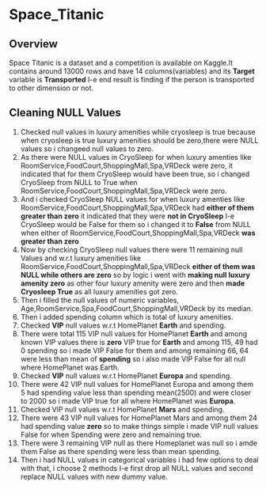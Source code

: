 # Space_Titanic
## Overview
  Space Titanic is a dataset and a competition is available on Kaggle.It contains around 13000 rows and have 14 columns(variables) and its **Target** variable is **Transported** I-e end result is finding if the person is transported to other dimension or not.

## Cleaning NULL Values
 1. Checked null values in luxury amenities while cryosleep is true because when cryosleep is true luxury amenities should be zero,there were NULL values so i changeed null values to zero.
 2. As there were NULL values in CryoSleep for when luxury amenties like RoomService,FoodCourt,ShoppingMall,Spa,VRDeck were zero, it indicated that for them CryoSleep would have been true, so i changed CryoSleep from NULL to True when RoomService,FoodCourt,ShoppingMall,Spa,VRDeck were zero.
 3. And i checked CryoSleep NULL values for when luxury amenties like RoomService,FoodCourt,ShoppingMall,Spa,VRDeck had **either of them greater than zero** it indicated that they were **not in CryoSleep** I-e CryoSleep would be False for them so i changed it to **False** from NULL when either of RoomService,FoodCourt,ShoppingMall,Spa,VRDeck **was greater than zero**
 4. Now by checking CryoSleep null values there were 11 remaining null Values and w.r.t luxury amenities like RoomService,FoodCourt,ShoppingMall,Spa,VRDeck **either of them was NULL while others are zero** so by logic i went with **making null luxury amenity zero** as other four luxury amenity were zero and then **made Cryosleep True** as all luxury amenities got zero.
 5. Then i filled the null values of numeric variables, Age,RoomService,Spa,FoodCourt,ShoppingMall,VRDeck by its median.
 6. Then i added spending column which is total of luxury amenities.
 7. Checked **VIP** null values w.r.t HomePlanet **Earth** and spending.
 8. There were total 115 VIP null values for HomePlanet **Earth** and among known VIP values there is **zero** VIP true for **Earth**  and among 115, 49 had 0 spending so i made VIP False for them and among remaining 66, 64 were less than mean of **spending** so i also made VIP False for all null where HomePlanet was Earth.
 9. Checked **VIP** null values w.r.t HomePlanet **Europa** and spending.
 10. There were 42 VIP null values for HomePlanet Europa and among them 5 had spending value less than spending mean(2500) and were closer to 2000 so i made VIP true for all where HomePlanet was **Europa**.
 11. Checked VIP null values w.r.t HomePlanet **Mars** and spending.
 12. There were 43 VIP null values for HomePlanet Mars and among them 24 had spending value **zero** so to make things simple i made VIP null values False for when Spending were zero and remaining true.
 13. There were 3 remaining VIP null as there Homeplanet was null so i amde them False as there spending were less than mean spending.
 14. Then i had NULL values in categorical variables i had few options to deal with that, i choose 2 methods I-e first drop all NULL values and second replace NULL values with new dummy value.

